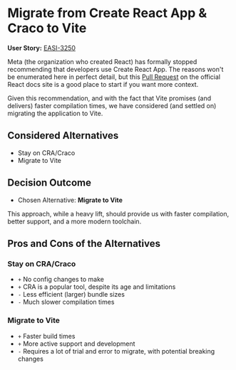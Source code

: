 # Migrate from Create React App & Craco to Vite

**User Story:** [EASI-3250](https://jiraent.cms.gov/browse/EASI-3250)

Meta (the organization who created React) has formally stopped recommending that developers use Create React App. The reasons won't be enumerated here in perfect detail, but this [Pull Request](https://github.com/reactjs/react.dev/pull/5487) on the official React docs site is a good place to start if you want more context.

Given this recommendation, and with the fact that Vite promises (and delivers) faster compilation times, we have considered (and settled on) migrating the application to Vite.


## Considered Alternatives

* Stay on CRA/Craco
* Migrate to Vite

## Decision Outcome

* Chosen Alternative: **Migrate to Vite**

This approach, while a heavy lift, should provide us with faster compilation, better support, and a more modern toolchain.

## Pros and Cons of the Alternatives

### Stay on CRA/Craco

* `+` No config changes to make
* `+` CRA is a popular tool, despite its age and limitations
* `-` Less efficient (larger) bundle sizes
* `-` Much slower compilation times

### Migrate to Vite

* `+` Faster build times
* `+` More active support and development
* `-` Requires a lot of trial and error to migrate, with potential breaking changes
